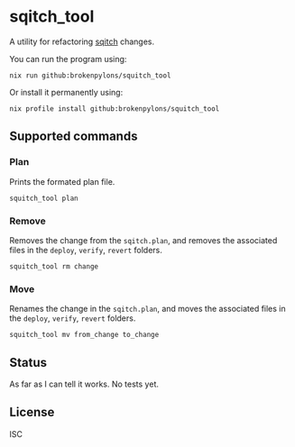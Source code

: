 # sqitch_tool

A utility for refactoring [sqitch](https://sqitch.org/) changes.

You can run the program using:
```
nix run github:brokenpylons/squitch_tool
```

Or install it permanently using:
```
nix profile install github:brokenpylons/squitch_tool
```

## Supported commands

### Plan
Prints the formated plan file.

```
squitch_tool plan
```

### Remove
Removes the change from the ```sqitch.plan```, and removes the associated files in the ```deploy```, ```verify```, ```revert``` folders.

```
squitch_tool rm change
```

### Move
Renames the change in the ```sqitch.plan```, and moves the associated files in the ```deploy```, ```verify```, ```revert``` folders.

```
squitch_tool mv from_change to_change
```

## Status
As far as I can tell it works. No tests yet.

## License
ISC
